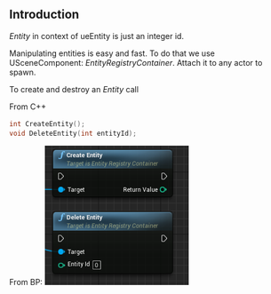 
## Introduction


*Entity* in context of ueEntity is just an integer id. 

Manipulating entities is easy and fast. 
To do that we use USceneComponent: *EntityRegistryContainer*.
Attach it to any actor to spawn. 

To create and destroy an _Entity_ call

From C++
```C++
int CreateEntity();
void DeleteEntity(int entityId);
```

From BP:
![alt text](static/img/screens/create_delete_entity.png "Logo Title Text 1")